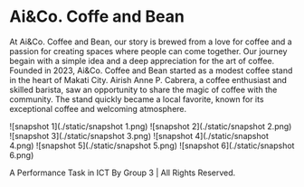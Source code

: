 # Ai&Co. Coffe and Bean

At Ai&Co. Coffee and Bean, our story is brewed from a love for coffee and a passion for creating spaces where people can come together. 
Our journey begain with a simple idea and a deep appreciation for the art of coffee. Founded in 2023, Ai&Co. 
Coffee and Bean started as a modest coffee stand in the heart of Makati City. Airish Anne P. Cabrera, a coffee enthusiast and skilled barista, 
saw an opportunity to share the magic of coffee with the community. The stand quickly became a local favorite, known for its exceptional coffee and 
welcoming atmosphere. 

![snapshot 1](./static/snapshot 1.png)
![snapshot 2](./static/snapshot 2.png)
![snapshot 3](./static/snapshot 3.png)
![snapshot 4](./static/snapshot 4.png)
![snapshot 5](./static/snapshot 5.png)
![snapshot 6](./static/snapshot 6.png)

A Performance Task in ICT By Group 3 | All Rights Reserved.
